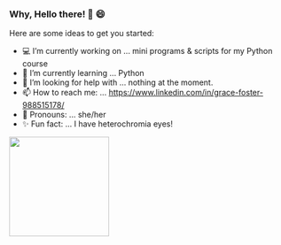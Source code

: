 ### Why, Hello there! :clap: :smile:

Here are some ideas to get you started:

- :computer: I’m currently working on ... mini programs & scripts for my Python course
- 🧠 I’m currently learning ... Python
- 🤔 I’m looking for help with ... nothing at the moment.
- 📫 How to reach me: ... https://www.linkedin.com/in/grace-foster-988515178/
- :woman: Pronouns: ... she/her
- :sparkles: Fun fact: ... I have heterochromia eyes!

<img height="180em" src="https://github-readme-stats.vercel.app/api?username=Fallinqq&show_icons=true&hide_border=true&&count_private=true&include_all_commits=true" />


